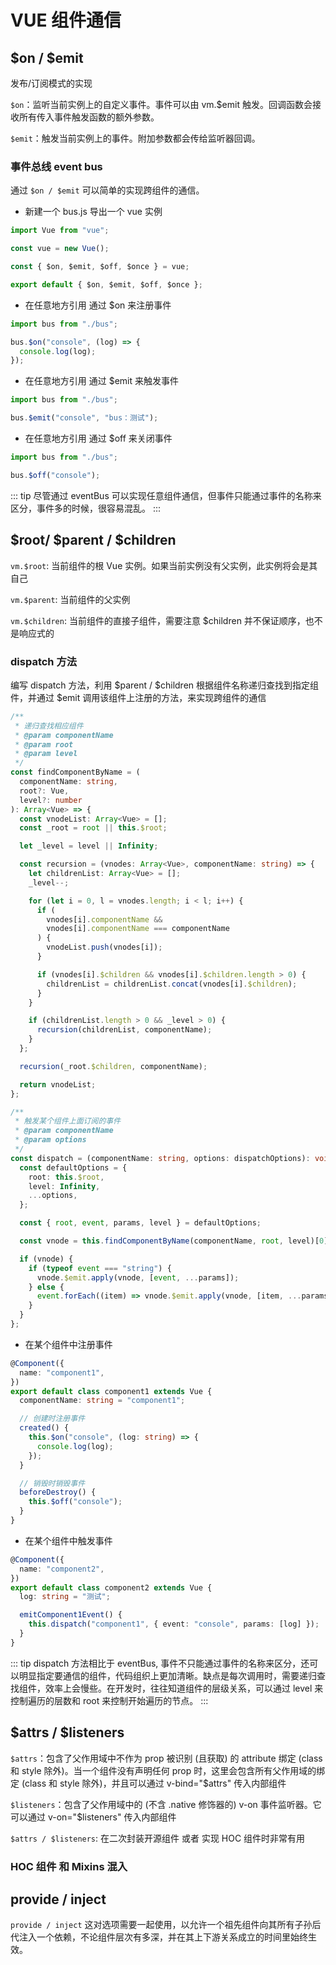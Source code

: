 # VUE 组件通信

## $on / $emit

发布/订阅模式的实现

`$on`：监听当前实例上的自定义事件。事件可以由 vm.\$emit 触发。回调函数会接收所有传入事件触发函数的额外参数。

`$emit`：触发当前实例上的事件。附加参数都会传给监听器回调。

### 事件总线 event bus

通过 `$on / $emit` 可以简单的实现跨组件的通信。

- 新建一个 bus.js 导出一个 vue 实例

```js
import Vue from "vue";

const vue = new Vue();

const { $on, $emit, $off, $once } = vue;

export default { $on, $emit, $off, $once };
```

- 在任意地方引用 通过 \$on 来注册事件

```js
import bus from "./bus";

bus.$on("console", (log) => {
  console.log(log);
});
```

- 在任意地方引用 通过 \$emit 来触发事件

```js
import bus from "./bus";

bus.$emit("console", "bus：测试");
```

- 在任意地方引用 通过 \$off 来关闭事件

```js
import bus from "./bus";

bus.$off("console");
```

::: tip
尽管通过 eventBus 可以实现任意组件通信，但事件只能通过事件的名称来区分，事件多的时候，很容易混乱。
:::

## $root/ $parent / \$children

`vm.$root`: 当前组件的根 Vue 实例。如果当前实例没有父实例，此实例将会是其自己

`vm.$parent`: 当前组件的父实例

`vm.$children`: 当前组件的直接子组件，需要注意 \$children 并不保证顺序，也不是响应式的

### dispatch 方法

编写 dispatch 方法，利用 $parent / $children 根据组件名称递归查找到指定组件，并通过 \$emit 调用该组件上注册的方法，来实现跨组件的通信

```ts
/**
 * 递归查找相应组件
 * @param componentName
 * @param root
 * @param level
 */
const findComponentByName = (
  componentName: string,
  root?: Vue,
  level?: number
): Array<Vue> => {
  const vnodeList: Array<Vue> = [];
  const _root = root || this.$root;

  let _level = level || Infinity;

  const recursion = (vnodes: Array<Vue>, componentName: string) => {
    let childrenList: Array<Vue> = [];
    _level--;

    for (let i = 0, l = vnodes.length; i < l; i++) {
      if (
        vnodes[i].componentName &&
        vnodes[i].componentName === componentName
      ) {
        vnodeList.push(vnodes[i]);
      }

      if (vnodes[i].$children && vnodes[i].$children.length > 0) {
        childrenList = childrenList.concat(vnodes[i].$children);
      }
    }

    if (childrenList.length > 0 && _level > 0) {
      recursion(childrenList, componentName);
    }
  };

  recursion(_root.$children, componentName);

  return vnodeList;
};

/**
 * 触发某个组件上面订阅的事件
 * @param componentName
 * @param options
 */
const dispatch = (componentName: string, options: dispatchOptions): void => {
  const defaultOptions = {
    root: this.$root,
    level: Infinity,
    ...options,
  };

  const { root, event, params, level } = defaultOptions;

  const vnode = this.findComponentByName(componentName, root, level)[0];

  if (vnode) {
    if (typeof event === "string") {
      vnode.$emit.apply(vnode, [event, ...params]);
    } else {
      event.forEach((item) => vnode.$emit.apply(vnode, [item, ...params]));
    }
  }
};
```

- 在某个组件中注册事件

```ts
@Component({
  name: "component1",
})
export default class component1 extends Vue {
  componentName: string = "component1";

  // 创建时注册事件
  created() {
    this.$on("console", (log: string) => {
      console.log(log);
    });
  }

  // 销毁时销毁事件
  beforeDestroy() {
    this.$off("console");
  }
}
```

- 在某个组件中触发事件

```ts
@Component({
  name: "component2",
})
export default class component2 extends Vue {
  log: string = "测试";

  emitComponent1Event() {
    this.dispatch("component1", { event: "console", params: [log] });
  }
}
```

::: tip
dispatch 方法相比于 eventBus, 事件不只能通过事件的名称来区分，还可以明显指定要通信的组件，代码组织上更加清晰。缺点是每次调用时，需要递归查找组件，效率上会慢些。在开发时，往往知道组件的层级关系，可以通过 level 来控制遍历的层数和 root 来控制开始遍历的节点。
:::

## $attrs / $listeners

`$attrs`：包含了父作用域中不作为 prop 被识别 (且获取) 的 attribute 绑定 (class 和 style 除外)。当一个组件没有声明任何 prop 时，这里会包含所有父作用域的绑定 (class 和 style 除外)，并且可以通过 v-bind="\$attrs" 传入内部组件

`$listeners`：包含了父作用域中的 (不含 .native 修饰器的) v-on 事件监听器。它可以通过 v-on="\$listeners" 传入内部组件

`$attrs / $listeners`: 在二次封装开源组件 或者 实现 HOC 组件时非常有用

### HOC 组件 和 Mixins 混入

## provide / inject

`provide / inject` 这对选项需要一起使用，以允许一个祖先组件向其所有子孙后代注入一个依赖，不论组件层次有多深，并在其上下游关系成立的时间里始终生效。
